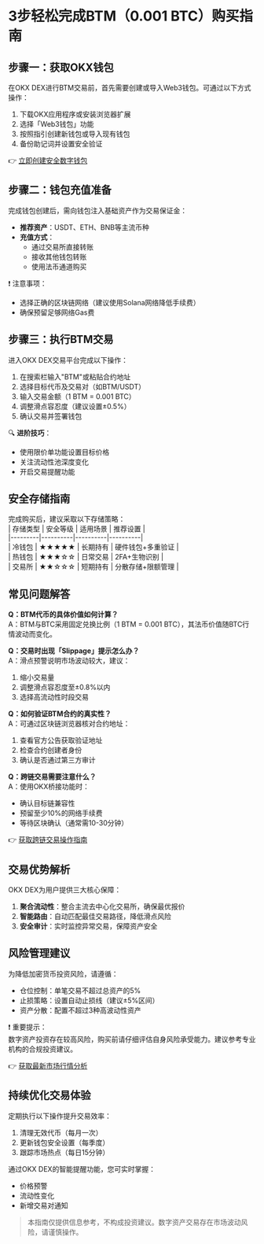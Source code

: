 # 3步轻松完成BTM（0.001 BTC）购买指南  

## 步骤一：获取OKX钱包  
在OKX DEX进行BTM交易前，首先需要创建或导入Web3钱包。可通过以下方式操作：  
1. 下载OKX应用程序或安装浏览器扩展  
2. 选择「Web3钱包」功能  
3. 按照指引创建新钱包或导入现有钱包  
4. 备份助记词并设置安全验证  

👉 [立即创建安全数字钱包](https://bit.ly/okx_welcome)  

## 步骤二：钱包充值准备  
完成钱包创建后，需向钱包注入基础资产作为交易保证金：  
- **推荐资产**：USDT、ETH、BNB等主流币种  
- **充值方式**：  
  - 通过交易所直接转账  
  - 接收其他钱包转账  
  - 使用法币通道购买  

❗ 注意事项：  
- 选择正确的区块链网络（建议使用Solana网络降低手续费）  
- 确保预留足够网络Gas费  

## 步骤三：执行BTM交易  
进入OKX DEX交易平台完成以下操作：  
1. 在搜索栏输入"BTM"或粘贴合约地址  
2. 选择目标代币及交易对（如BTM/USDT）  
3. 输入交易金额（1 BTM = 0.001 BTC）  
4. 调整滑点容忍度（建议设置±0.5%）  
5. 确认交易并签署钱包  

🔍 **进阶技巧**：  
- 使用限价单功能设置目标价格  
- 关注流动性池深度变化  
- 开启交易提醒功能  

## 安全存储指南  
完成购买后，建议采取以下存储策略：  
| 存储类型 | 安全等级 | 适用场景 | 推荐设置 |  
|---------|----------|----------|----------|  
| 冷钱包 | ★★★★★ | 长期持有 | 硬件钱包+多重验证 |  
| 热钱包 | ★★★☆☆ | 日常交易 | 2FA+生物识别 |  
| 交易所 | ★★☆☆☆ | 短期持有 | 分散存储+限额管理 |  

## 常见问题解答  
**Q：BTM代币的具体价值如何计算？**  
A：BTM与BTC采用固定兑换比例（1 BTM = 0.001 BTC），其法币价值随BTC行情波动而变化。  

**Q：交易时出现「Slippage」提示怎么办？**  
A：滑点预警说明市场波动较大，建议：  
1. 缩小交易量  
2. 调整滑点容忍度至±0.8%以内  
3. 选择高流动性时段交易  

**Q：如何验证BTM合约的真实性？**  
A：可通过区块链浏览器核对合约地址：  
1. 查看官方公告获取验证地址  
2. 检查合约创建者身份  
3. 确认是否通过第三方审计  

**Q：跨链交易需要注意什么？**  
A：使用OKX桥接功能时：  
- 确认目标链兼容性  
- 预留至少10%的网络手续费  
- 等待区块确认（通常需10-30分钟）  

👉 [获取跨链交易操作指南](https://bit.ly/okx_welcome)  

## 交易优势解析  
OKX DEX为用户提供三大核心保障：  
1. **聚合流动性**：整合主流去中心化交易所，确保最优报价  
2. **智能路由**：自动匹配最佳交易路径，降低滑点风险  
3. **安全审计**：实时监控异常交易，保障资产安全  

## 风险管理建议  
为降低加密货币投资风险，请遵循：  
- 仓位控制：单笔交易不超过总资产的5%  
- 止损策略：设置自动止损线（建议±5%区间）  
- 资产分散：配置不超过3种高波动性资产  

❗ 重要提示：  
数字资产投资存在较高风险，购买前请仔细评估自身风险承受能力。建议参考专业机构的合规投资建议。  

👉 [获取最新市场行情分析](https://bit.ly/okx_welcome)  

## 持续优化交易体验  
定期执行以下操作提升交易效率：  
1. 清理无效代币（每月一次）  
2. 更新钱包安全设置（每季度）  
3. 跟踪市场热点（每日15分钟）  

通过OKX DEX的智能提醒功能，您可实时掌握：  
- 价格预警  
- 流动性变化  
- 新增交易对通知  

> 本指南仅提供信息参考，不构成投资建议。数字资产交易存在市场波动风险，请谨慎操作。